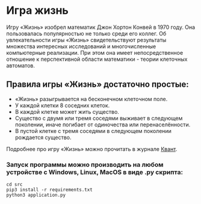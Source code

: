 # Игра жизнь
Игру «Жизнь» изобрел математик Джон Хортон Конвей в 1970 году. Она пользовалась популярностью не только среди его коллег. Об увлекательности игры «Жизнь» свидетельствуют результаты множества интересных исследований и многочисленные компьютерные реализации. При этом она имеет непосредственное отношение к перспективной области математики - теории клеточных автоматов.

## Правила игры «Жизнь» достаточно простые:

+ «Жизнь» разыгрывается на бесконечном клеточном поле.
+ У каждой клетки 8 соседних клеток.
+ В каждой клетке может жить существо.
+ Существо с двумя или тремя соседями выживает в следующем поколении, иначе погибает от одиночества или перенаселённости.
+ В пустой клетке с тремя соседями в следующем поколении рождается существо.


Подробнее про игру «Жизнь» можно прочитать в журнале [Квант](http://kvant.mccme.ru/1974/09/igra_zhizn.htm).

### Запуск программы можно производить на любом устройстве с Windows, Linux, MacOS в виде .py скрипта:
```
cd src
pip3 install -r requirements.txt
python3 application.py
```